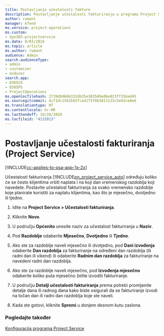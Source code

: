 ```yaml
---
title: Postavljanje učestalosti fakture
description: Postavljanje učestalosti fakturiranja u programu Project Service
author: rumant
manager: kfend
ms.service: project-operations
ms.custom:
- dyn365-projectservice
ms.date: 8/03/2018
ms.topic: article
ms.author: rumant
audience: Admin
search.audienceType:
- admin
- customizer
- enduser
search.app:
- D365CE
- D365PS
- ProjectOperations
ms.openlocfilehash: 2739db966b332db35e383589e06e023ff156ed45
ms.sourcegitcommit: 4cf1dc1561b92fca4175f0b3813133c5e63ce8e6
ms.translationtype: HT
ms.contentlocale: hr-HR
ms.lasthandoff: 10/28/2020
ms.locfileid: "4132013"
---
```

# <a name="set-up-invoice-frequencies-project-service"></a>Postavljanje učestalosti fakturiranja (Project Service)

[!INCLUDE[cc-applies-to-psa-app-1x-2x](../includes/cc-applies-to-psa-app-1x-2x.md)]

Učestalosti fakturiranja [!INCLUDE[pn_project_service_auto](../includes/pn-project-service-auto.md)] određuju koliko će se često klijentima vršiti naplata i na koji dan vremenskog razdoblja koji navedete. Postavite učestalost fakturiranja za svako vremensko razdoblje koje planirate koristiti za naplatu klijentima, kao što je mjesečno, dvotjedno ili tjedno.  
  
1.  Idite na **Project Service > Učestalosti fakturiranja**.  
  
2.  Kliknite **Novo**.  
  
3.  U području **Općenito** unesite naziv za učestalost fakturiranja u **Naziv**.  
  
4.  Pod **Razdoblje** odaberite **Mjesečno**, **Dvotjedno** ili **Tjedno**.  
  
5.  Ako ste za razdoblje naveli mjesečno ili dvotjedno, pod **Dani izvođenja** odaberite **Dan razdoblja** za fakturiranje na određeni dan razdoblja (ili radni dan ili vikend) ili odaberite **Radnim dan razdoblja** za fakturiranje na navedeni radni dan razdoblja.  
  
6.  Ako ste za razdoblje naveli mjesečno, pod **Izvođenja mjesečno** odaberite koliko puta mjesečno želite izvoditi fakturiranje.  
  
7.  U području **Detalji učestalosti fakturiranja** prema potrebi promijenite detalje dana ili radnog dana kako biste osigurali da se fakturiranje izvodi na točan dan ili radni dan razdoblja koje ste naveli.  
  
8.  Kada ste gotovi, kliknite **Spremi** u donjem desnom kutu zaslona.  
  
### <a name="see-also"></a>Pogledajte također  
 [Konfiguracija programa Project Service](../psa/configure.md)
